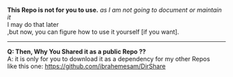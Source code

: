 **This Repo is not for you to use.** _as I am not going to document or maintain it_ <br>
I may do that later <br>
,but now, you can figure how to use it yourself [if you want].<br>
<hr>

**Q: Then, Why You Shared it as a public Repo ??**<br>
A: it is only for you to download it as a dependency for my other Repos<br>
like this one: https://github.com/ibrahemesam/DirShare


